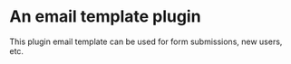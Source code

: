 # An email template plugin

This plugin email template can be used for form submissions, new users, etc.  
